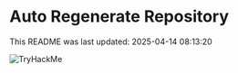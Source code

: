 # Auto Regenerate Repository

This README was last updated: 2025-04-14 08:13:20

 ![TryHackMe](https://tryhackme.com/badge/533634)